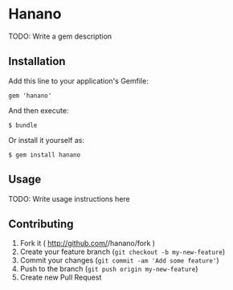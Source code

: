 # Hanano

TODO: Write a gem description

## Installation

Add this line to your application's Gemfile:

    gem 'hanano'

And then execute:

    $ bundle

Or install it yourself as:

    $ gem install hanano

## Usage

TODO: Write usage instructions here

## Contributing

1. Fork it ( http://github.com/<my-github-username>/hanano/fork )
2. Create your feature branch (`git checkout -b my-new-feature`)
3. Commit your changes (`git commit -am 'Add some feature'`)
4. Push to the branch (`git push origin my-new-feature`)
5. Create new Pull Request
